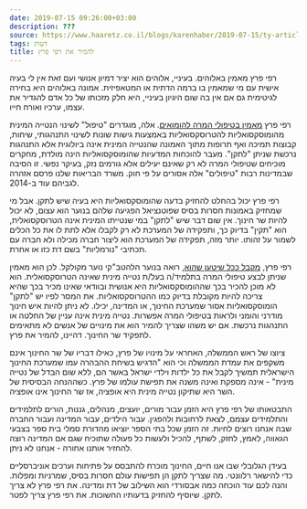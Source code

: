 ```yaml
---
date: 2019-07-15 09:26:00+03:00
description: ???
source: https://www.haaretz.co.il/blogs/karenhaber/2019-07-15/ty-article/0000017f-f8ac-d318-afff-fbef1dca0000
tags: דעות
title: להמיר את רפי פרץ
---
```


רפי פרץ מאמין באלוהים. בעיניי, אלוהים הוא יציר דמיון אנושי ועם זאת אין לי בעיה אישית עם מי שמאמין בו ברמה הדתית או המטאפיזית. אמונה באלוהים היא בחירה לגיטימית גם אם אין בה שום היגיון בעיניי, היא חלק מזכותו של כל אדם להגדיר את עצמו, ערכיו ואורח חייו. 

רפי פרץ [מאמין בטיפולי המרה להומואים](/news/education/2019-07-13/ty-article/0000017f-e189-d75c-a7ff-fd8ddc700000). אלה, מוגדרים "טיפול" לשינוי הנטייה המינית מהומוסקסואליות להטרוסקסואליות באמצעות גישות שונות לשינוי התנהגותי, שיחות, קבוצות תמיכה ואף תרופות מתוך האמונה שהנטייה המינית אינה ביולוגית אלא התנהגות נרכשת שניתן "לתקן". מעבר להוכחות המדעיות שהומוסקסואליות הינה מולדת, מחקרים מוכיחים שטיפולי המרה לא רק שאינם יעילים אלא גורמים נזק, בעיקר נפשי. זו הסיבה שבמדינות רבות "טיפולים" אלה אסורים על פי חוק. משרד הבריאות שלנו פרסם אזהרה לגביהם עוד ב-2014. 

רפי פרץ יכול בהחלט להחזיק בדעה שהומוסקסואליות היא בעיה שיש לתקן. אבל מי שמחזיק באמונות חסרות בסיס שפוטנציאל הפגיעה שלהם בנוער הוא עצום, לא יכול להיות שר חינוך. אין שום דבר שיש "לתקן" במי שנטייתו המינית אינה הטרוסקסואלית, הוא "תקין" בדיוק כך, ותפקידה של המערכת לא רק לקבלו אלא לתת לו את כל הכלים לשמור על זהותו. יותר מזה, תפקידה של המערכת הוא ליצור חברה מכילה ולא חברה עם תכתיבי "נורמליות" בשם דת כזו או אחרת. 

רפי פרץ, [מקבל ככל שיטען שהוא](/news/elections/2019-07-14/ty-article/.premium/0000017f-e0ff-d9aa-afff-f9ff97360000), רואה בנוער הלהטב"קי נוער מקולקל. לכן הוא מאמין שניתן לבצע טיפולי המרה בתלמיד/ה בעל/ת נטייה מינית שאינה הטרוסקסואלית. הוא לא מוכן להכיר בכך שההומוסקסואליות היא אנושית ובוודאי שאינו מכיר בכך שהיא צריכה להיות מקובלת בדיוק כמו ההטרוסקסואליות. את המסר לפיו יש "לתקן" הומוסקסואליות אסור שמערכת החינוך, או המדינה, יכילו. לא ניתן להיות איש חינוך מודרני והומני ולראות בטיפולי המרה אפשרות. נטייה מינית אינה עניין של החלטה או התנהגות נרכשת. אם יש משהו שצריך להמיר הוא את מינויים של אנשים לא מתאימים לתפקיד שר החינוך. דהיינו, להמיר את פרץ. 

ציוצו של ראש הממשלה, האחראי על מינויו של פרץ, כאילו דבריו של שר החינוך אינם משקפים את עמדת הממשלה וכי הוא "הדגיש בשיחת ההבהרה עמו שמערכת החינוך הישראלית תמשיך לקבל את כל ילדות וילדי ישראל באשר הם, ללא שום הבדל של נטייה מינית" - אינה מספקת ואינה משנה את תפישת עולמו של פרץ. כשההנחה הבסיסית של השר היא שתיקון נטייה מינית היא אופציה, אז שר החינוך אינו אופציה. 

התבטאותו של רפי פרץ היא הזמן עבור מורים, יועצים, מנהלים, גננות, הורים לתלמידים והתלמידים עצמם, לצאת לרחובות ולהפגין. עבור הילדים, עבור המדינה ועבור החברה שבה אנחנו רוצים לחיות. זה הזמן שכל בתי הספר יוציאו מהדורת סמלי בית ספר בצבעי הגאווה, לאמץ, לחזק, לשתף, להכיל ולעשות כל פעולה שתוכיח שגם אם המדינה רוצה להחזיר אותנו אחורה - אנחנו לא ניתן. 

בעידן הגלובלי שבו אנו חיים, החינוך מוכרח להתבסס על פתיחות וערכים אוניברסליים כדי להישאר רלוונטי. מה שצריך לתקן הן תפישות עולם חסרות בסיס, שמרניות ומפלות. והנה לכם עוד הוכחה כמה אבסורדי הוא השילוב של דת ומדינה. את רפי פרץ לא צריך לתקן. שיוסיף להחזיק בדעותיו החשוכות. את רפי פרץ צריך לפטר.